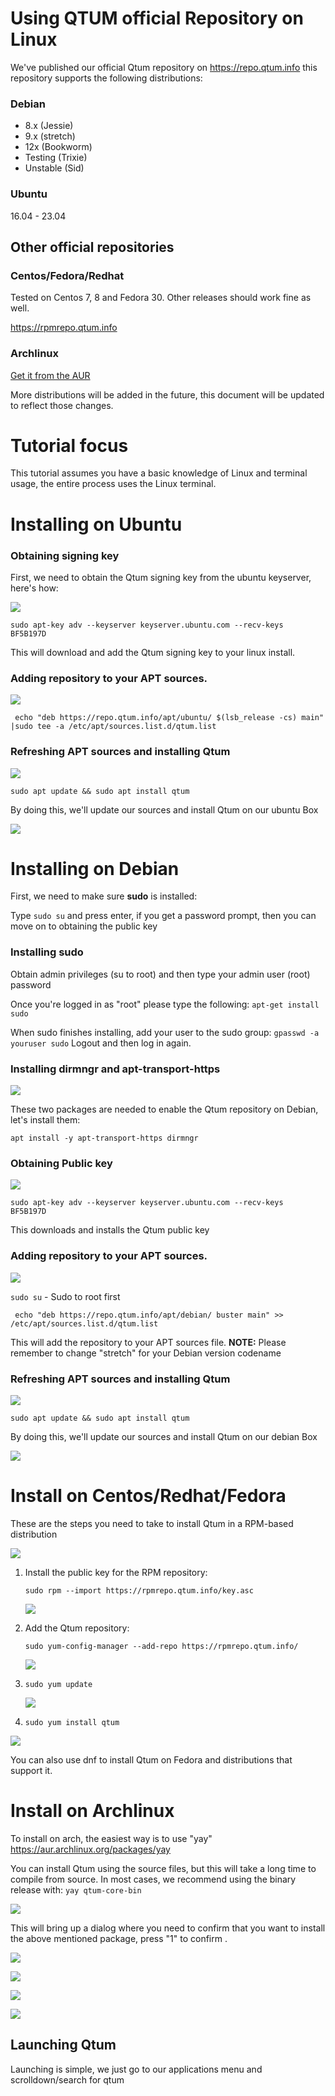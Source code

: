# Using QTUM official Repository on Linux

We've published our official Qtum repository on https://repo.qtum.info  this repository supports the following distributions:

### Debian

- 8.x (Jessie)
- 9.x (stretch)
- 12x (Bookworm)
- Testing (Trixie)
- Unstable (Sid)

### Ubuntu

16.04 - 23.04



## Other official repositories

### Centos/Fedora/Redhat

Tested on Centos 7, 8 and Fedora 30. Other releases should work fine as well.

https://rpmrepo.qtum.info

### Archlinux

[Get it from the AUR](https://aur.archlinux.org/packages/qtum-core/) 

More distributions will be added in the future, this document will be updated to reflect those changes.

# Tutorial focus

This tutorial assumes you have a basic knowledge of Linux and terminal usage, the entire process uses the Linux terminal.

# Installing on Ubuntu

### Obtaining signing key

First, we need to obtain the Qtum signing key from the ubuntu keyserver, here's how:

![](https://qtum.s3.amazonaws.com/repos/ubuntu1.png)

`sudo apt-key adv --keyserver keyserver.ubuntu.com --recv-keys  BF5B197D`

This will download and add the Qtum signing key to your linux install.

### Adding repository to your APT sources.

![](https://qtum.s3.amazonaws.com/repos/ubuntu2.png)


` echo "deb https://repo.qtum.info/apt/ubuntu/ $(lsb_release -cs) main" |sudo tee -a /etc/apt/sources.list.d/qtum.list`


### Refreshing APT sources and installing Qtum

![](https://qtum.s3.amazonaws.com/repos/ubuntu3.png)

`sudo apt update && sudo apt install qtum`

By doing this, we'll update our sources and install Qtum on our ubuntu Box

![](https://qtum.s3.amazonaws.com/repos/ubuntu4.png)



# Installing on Debian

First, we need to make sure **sudo** is installed: 

Type `sudo su` and press enter, if you get a password prompt, then you can move on to obtaining the public key

### Installing sudo

Obtain admin privileges (su to root) and then type your admin user (root) password

Once you're logged in as "root" please type the following: `apt-get install sudo`

When sudo finishes installing, add your user to the sudo group: `gpasswd -a youruser sudo`
Logout and then log in again.

### Installing dirmngr and apt-transport-https

![](https://qtum.s3.amazonaws.com/repos/debian1.png)

These two packages are needed to enable the Qtum repository on Debian, let's install them:

`apt install -y apt-transport-https dirmngr`

### Obtaining Public key

![](https://qtum.s3.amazonaws.com/repos/debian1.png)

`sudo apt-key adv --keyserver keyserver.ubuntu.com --recv-keys  BF5B197D`

This downloads and installs the Qtum public key

### Adding repository to your APT sources.

![](https://qtum.s3.amazonaws.com/repos/debian3.png)

`sudo su` - Sudo to root first

` echo "deb https://repo.qtum.info/apt/debian/ buster main" >> /etc/apt/sources.list.d/qtum.list`

This will add the repository to your APT sources file. **NOTE:** Please remember to change "stretch" for your Debian version codename <!--(for instance, Debian 8.x codename is jessie, in this case you need to replace stretch for jessie)-->

### Refreshing APT sources and installing Qtum

![](https://qtum.s3.amazonaws.com/repos/debian4.png)

`sudo apt update && sudo apt install qtum`

By doing this, we'll update our sources and install Qtum on our debian Box

![](https://qtum.s3.amazonaws.com/repos/debian5.png)



# Install on Centos/Redhat/Fedora

These are the steps you need to take to install Qtum in a RPM-based distribution

![](https://qtum.s3.amazonaws.com/repos/centos1.png)

1. Install the public key for the RPM repository:
   
   `sudo rpm --import https://rpmrepo.qtum.info/key.asc  `

   ![](https://qtum.s3.amazonaws.com/repos/centos2.png)
   
2. Add the Qtum repository:
   
   `sudo yum-config-manager --add-repo https://rpmrepo.qtum.info/`

   ![](https://qtum.s3.amazonaws.com/repos/centos3.png)
   
3. `sudo yum update`

   ![](https://qtum.s3.amazonaws.com/repos/centos4.png)

4. `sudo yum install qtum`

![](https://qtum.s3.amazonaws.com/repos/centos5.png)

You can also use dnf to install Qtum on Fedora and distributions that support it.



# Install on Archlinux

To install on arch, the easiest way is to use "yay" https://aur.archlinux.org/packages/yay

You can install Qtum using the source files, but this will take a long time to compile from source. In most cases, we recommend using the binary release with: `yay qtum-core-bin`

![](https://qtum.s3.amazonaws.com/repos/arch1.png)

This will bring up a dialog where you need to confirm that you want to install the above mentioned package, press "1" to confirm .

![](https://qtum.s3.amazonaws.com/repos/arch2.png)

![](https://qtum.s3.amazonaws.com/repos/arch3.png)

![](https://qtum.s3.amazonaws.com/repos/arch4.png)

![](https://qtum.s3.amazonaws.com/repos/arch5.png)

## Launching Qtum

Launching is simple, we just go to our applications menu and scrolldown/search for qtum 

